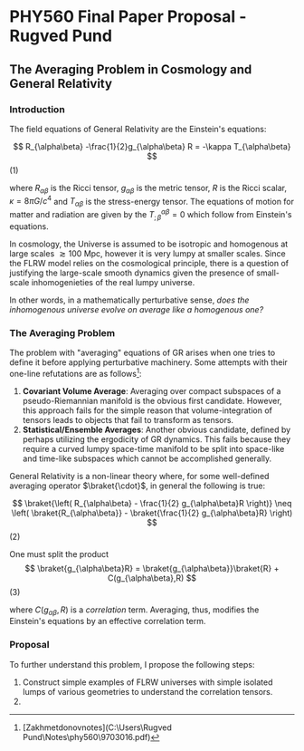 # PHY560 Final Paper Proposal - Rugved Pund

## The Averaging Problem in Cosmology and General Relativity

### Introduction

The field equations of General Relativity are the Einstein's equations:

$$ R_{\alpha\beta} -\frac{1}{2}g_{\alpha\beta} R = -\kappa T_{\alpha\beta} $$ (1)

where $R_{\alpha\beta}$ is the Ricci tensor, $g_{\alpha\beta}$ is the metric tensor, $R$ is the Ricci scalar, $\kappa = 8\pi G/c^4$ and $T_{\alpha\beta}$ is the stress-energy tensor. The equations of motion for matter and radiation are given by the $T^{\alpha\beta}_{;\beta}=0$ which follow from Einstein's equations.

In cosmology, the Universe is assumed to be isotropic and homogenous at large scales $\gtrsim 100$ Mpc, however it is very lumpy at smaller scales. Since the FLRW model relies on the cosmological principle, there is a question of justifying the large-scale smooth dynamics given the presence of small-scale inhomogenieties of the real lumpy universe.

In other words, in a mathematically perturbative sense, *does the inhomogenous universe evolve on average like a homogenous one?*

### The Averaging Problem

The problem with "averaging" equations of GR arises when one tries to define it before applying perturbative machinery. Some attempts with their one-line refutations are as follows[^1]:
[^1]: [Zakhmetdonovnotes](C:\Users\Rugved Pund\Notes\phy560\9703016.pdf)



1. **Covariant Volume Average**: Averaging over compact subspaces of a pseudo-Riemannian manifold is the obvious first candidate. However, this approach fails for the simple reason that volume-integration of tensors leads to objects that fail to transform as tensors. 
1. **Statistical/Ensemble Averages**: Another obvious candidate, defined by perhaps utilizing the ergodicity of GR dynamics. This fails because they require a curved lumpy space-time manifold to be split into space-like and time-like subspaces which cannot be accomplished generally.

General Relativity is a non-linear theory where, for some well-defined averaging operator $\braket{\cdot}$, in general the following is true:

$$ \braket{\left( R_{\alpha\beta} - \frac{1}{2} g_{\alpha\beta}R \right)} \neq \left( \braket{R_{\alpha\beta}} - \braket{\frac{1}{2} g_{\alpha\beta}R} \right) $$ (2)

One must split the product 
$$ \braket{g_{\alpha\beta}R} = \braket{g_{\alpha\beta}}\braket{R} + C(g_{\alpha\beta},R) $$ (3)

where $C(g_{\alpha\beta},R)$ is a *correlation* term. Averaging, thus, modifies the Einstein's equations by an effective correlation term. 



### Proposal

To further understand this problem, I propose the following steps:

1. Construct simple examples of FLRW universes with simple isolated lumps of various geometries to understand the correlation tensors.
1. 